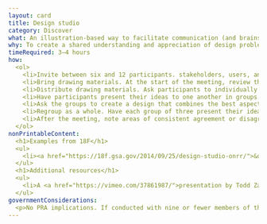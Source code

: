 ```yaml
---
layout: card
title: Design studio
category: Discover
what: An illustration-based way to facilitate communication (and brainstorming) between a project team and stakeholders.
why: To create a shared understanding and appreciation of design problems confronting the project team.
timeRequired: 3–4 hours
how:
  <ol>
    <li>Invite between six and 12 participants. stakeholders, users, and team members who need to build a shared understanding. Before the meeting, share applicable research, <a href="/personas">users personas</a> (unless users will be present), and the design prompt for the exercise.</li>
    <li>Bring drawing materials. At the start of the meeting, review the design prompt and research you shared.</li>
    <li>Distribute drawing materials. Ask participants to individually sketch concepts that address the prompt. Remind them that anyone can draw and artistic accuracy is not the goal of the exercise. 15–20 minutes.</li>
    <li>Have participants present their ideas to one another in groups of three and solicit critiques.</li>
    <li>Ask the groups to create a design that combines the best aspects of members&rsquo; individual contributions.</li>
    <li>Regroup as a whole. Have each group of three present their ideas to everyone. Discuss.</li>
    <li>After the meeting, note areas of consistent agreement or disagreement. Incorporate areas of consensus into design recommendations and areas of contention into a research plan.</li>
  </ol>
nonPrintableContent:
  <h1>Examples from 18F</h1>
  <ul>
    <li><a href="https://18f.gsa.gov/2014/09/25/design-studio-onrr/">&quot;User-centered design at 18F&colon; a design studio for natural resource revenues&quot;</a> Chris Cairns , Michelle Hertzfeld , Nick Bristow.</li>
  </ul>
  <h1>Additional resources</h1>
  <ul>
    <li>A <a href="https://vimeo.com/37861987/">presentation by Todd Zaki Warfel</a> explaining what a design studio is. Todd Zaki Warfel.</li>
  </ul>
governmentConsiderations:
  <p>No PRA implications. If conducted with nine or fewer members of the public, the PRA does not apply, 5 CFR 1320.5(c)4. If participants are employees, the PRA does not apply.</p>
---
```

